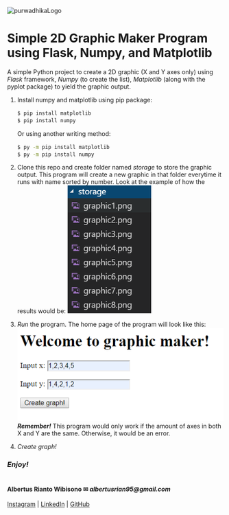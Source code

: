 ![purwadhikaLogo](https://d1ah56qj523gwb.cloudfront.net/uploads/organizations/logos/1538557444-kcgv11HXelvcOnlyrGcEpfwAf6hbPMhC.png)

# Simple 2D Graphic Maker Program using Flask, Numpy, and Matplotlib
A simple Python project to create a 2D graphic (X and Y axes only) using *Flask* framework, *Numpy* (to create the list), *Matplotlib* (along with the pyplot package) to yield the graphic output.
1. Install numpy and matplotlib using pip package:
    ```bash
    $ pip install matplotlib
    $ pip install numpy
    ```
    Or using another writing method:
    ```bash
    $ py -m pip install matplotlib
    $ py -m pip install numpy
    ```

2. Clone this repo and create folder named *storage* to store the graphic output. This program will create a new graphic in that folder everytime it runs with name sorted by number. Look at the example of how the results would be:
    ![Storage](./ss3.png)

3. *Run* the program.
The home page of the program will look like this:
    ![HomeRoute](./ss4.png)
    **_Remember!_** This program would only work if the amount of axes in both X and Y are the same. Otherwise, it would be an error.

4. *Create graph!* 
    
### **_Enjoy!_**

#

#### Albertus Rianto Wibisono ✉ _albertusrian95@gmail.com_

[Instagram](https://www.facebook.com/rian__wibisono) | 
[LinkedIn](https://www.linkedin.com/in/albertusrian95/) |
[GitHub](https://www.github.com/RiantoWibisono)
